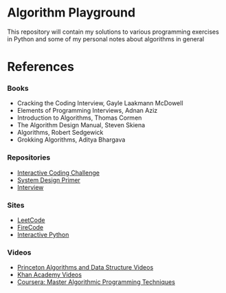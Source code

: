 # Algorithm Playground

This repository will contain my solutions to various programming exercises in Python and some of my personal notes about algorithms in general

# References

### Books
- Cracking the Coding Interview, Gayle Laakmann McDowell
- Elements of Programming Interviews, Adnan Aziz
- Introduction to Algorithms, Thomas Cormen
- The Algorithm Design Manual, Steven Skiena 
- Algorithms, Robert Sedgewick
- Grokking Algorithms, Aditya Bhargava

### Repositories
- [Interactive Coding Challenge](https://github.com/donnemartin/interactive-coding-challenges)
- [System Design Primer](https://github.com/donnemartin/system-design-primer)
- [Interview](https://github.com/andreis/interview)

### Sites
- [LeetCode](https://leetcode.com/)
- [FireCode](https://www.firecode.io/) 
- [Interactive Python](http://interactivepython.org/)

### Videos
- [Princeton Algorithms and Data Structure Videos](https://www.youtube.com/channel/UCirCLaGiw_zT6vJNI_At6ag)
- [Khan Academy Videos](https://www.khanacademy.org/computing/computer-science/algorithms)
- [Coursera: Master Algorithmic Programming Techniques](https://www.coursera.org/specializations/data-structures-algorithms)
